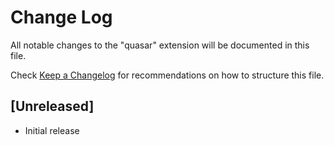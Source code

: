 # Change Log

All notable changes to the "quasar" extension will be documented in this file.

Check [Keep a Changelog](http://keepachangelog.com/) for recommendations on how to structure this file.

## [Unreleased]

- Initial release
